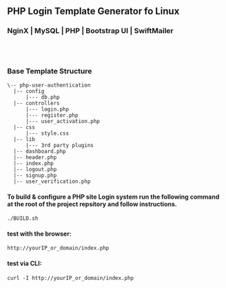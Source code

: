 ## PHP Login Template Generator fo Linux
### NginX | MySQL | PHP | Bootstrap UI | SwiftMailer
<br></br>
### Base Template Structure
```
\-- php-user-authentication
  |-- config
      |--- db.php
  |-- controllers
      |--- login.php
      |--- register.php
      |--- user_activation.php
  |-- css
      |--- style.css
  |-- lib
      |--- 3rd party plugins
  |-- dashboard.php
  |-- header.php
  |-- index.php
  |-- logout.php
  |-- signup.php
  |-- user_verification.php
```

#### To build & configure a PHP site Login system run the following command at the root of the project repsitory and follow instructions.
```
./BUILD.sh
```
#### test with the browser:
```
http://yourIP_or_domain/index.php
```
#### test via CLI:
```
curl -I http://yourIP_or_domain/index.php
```
